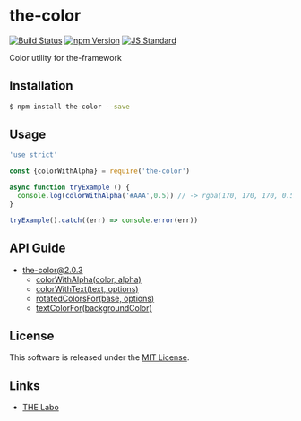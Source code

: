 the-color
==========

<!---
This file is generated by the-tmpl. Do not update manually.
--->

<!-- Badge Start -->
<a name="badges"></a>

[![Build Status][bd_travis_shield_url]][bd_travis_url]
[![npm Version][bd_npm_shield_url]][bd_npm_url]
[![JS Standard][bd_standard_shield_url]][bd_standard_url]

[bd_repo_url]: https://github.com/the-labo/the-color
[bd_travis_url]: http://travis-ci.org/the-labo/the-color
[bd_travis_shield_url]: http://img.shields.io/travis/the-labo/the-color.svg?style=flat
[bd_travis_com_url]: http://travis-ci.com/the-labo/the-color
[bd_travis_com_shield_url]: https://api.travis-ci.com/the-labo/the-color.svg?token=
[bd_license_url]: https://github.com/the-labo/the-color/blob/master/LICENSE
[bd_npm_url]: http://www.npmjs.org/package/the-color
[bd_npm_shield_url]: http://img.shields.io/npm/v/the-color.svg?style=flat
[bd_standard_url]: http://standardjs.com/
[bd_standard_shield_url]: https://img.shields.io/badge/code%20style-standard-brightgreen.svg

<!-- Badge End -->


<!-- Description Start -->
<a name="description"></a>

Color utility for the-framework

<!-- Description End -->


<!-- Overview Start -->
<a name="overview"></a>



<!-- Overview End -->


<!-- Sections Start -->
<a name="sections"></a>

<!-- Section from "doc/guides/01.Installation.md.hbs" Start -->

<a name="section-doc-guides-01-installation-md"></a>

Installation
-----

```bash
$ npm install the-color --save
```


<!-- Section from "doc/guides/01.Installation.md.hbs" End -->

<!-- Section from "doc/guides/02.Usage.md.hbs" Start -->

<a name="section-doc-guides-02-usage-md"></a>

Usage
---------

```javascript
'use strict'

const {colorWithAlpha} = require('the-color')

async function tryExample () {
  console.log(colorWithAlpha('#AAA',0.5)) // -> rgba(170, 170, 170, 0.5)
}

tryExample().catch((err) => console.error(err))

```


<!-- Section from "doc/guides/02.Usage.md.hbs" End -->

<!-- Section from "doc/guides/10.API Guide.md.hbs" Start -->

<a name="section-doc-guides-10-a-p-i-guide-md"></a>

API Guide
-----

+ [the-color@2.0.3](./doc/api/api.md)
  + [colorWithAlpha(color, alpha)](./doc/api/api.md#the-color-function-color-with-alpha)
  + [colorWithText(text, options)](./doc/api/api.md#the-color-function-color-with-text)
  + [rotatedColorsFor(base, options)](./doc/api/api.md#the-color-function-rotated-colors-for)
  + [textColorFor(backgroundColor)](./doc/api/api.md#the-color-function-text-color-for)


<!-- Section from "doc/guides/10.API Guide.md.hbs" End -->


<!-- Sections Start -->


<!-- LICENSE Start -->
<a name="license"></a>

License
-------
This software is released under the [MIT License](https://github.com/the-labo/the-color/blob/master/LICENSE).

<!-- LICENSE End -->


<!-- Links Start -->
<a name="links"></a>

Links
------

+ [THE Labo][t_h_e_labo_url]

[t_h_e_labo_url]: https://github.com/the-labo

<!-- Links End -->
